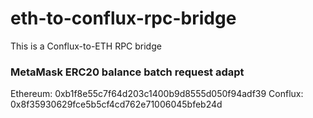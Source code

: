 # eth-to-conflux-rpc-bridge
This is a Conflux-to-ETH RPC bridge



### MetaMask ERC20 balance batch request adapt

Ethereum: 0xb1f8e55c7f64d203c1400b9d8555d050f94adf39
Conflux: 0x8f35930629fce5b5cf4cd762e71006045bfeb24d
